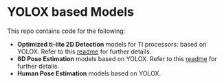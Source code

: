 # YOLOX based Models
This repo contains code for the following:
* **Optimized ti-lite 2D Detection** models for TI processors:
    based on YOLOX. Refer to this [readme](./README_2d_od.md) for further details.
* **6D Pose Estimation** models based on YOLOX. Refer to this [readme](./README_6d_pose.md) for further details.
* **Human Pose Estimation** models based on YOLOX. 